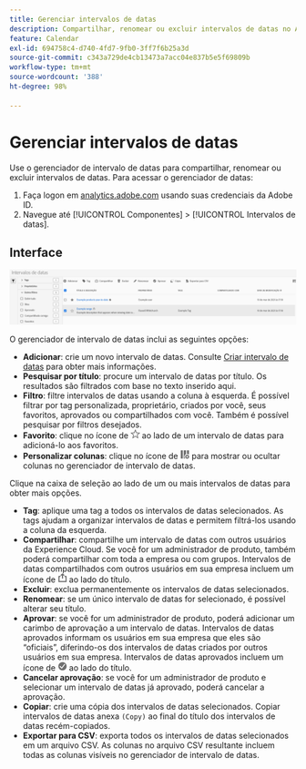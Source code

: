 ```yaml
---
title: Gerenciar intervalos de datas
description: Compartilhar, renomear ou excluir intervalos de datas no Analysis Workspace.
feature: Calendar
exl-id: 694758c4-d740-4fd7-9fb0-3ff7f6b25a3d
source-git-commit: c343a729de4cb13473a7acc04e837b5e5f69809b
workflow-type: tm+mt
source-wordcount: '388'
ht-degree: 98%

---
```


# Gerenciar intervalos de datas

Use o gerenciador de intervalo de datas para compartilhar, renomear ou excluir intervalos de datas. Para acessar o gerenciador de datas:

1. Faça logon em [analytics.adobe.com](https://analytics.adobe.com) usando suas credenciais da Adobe ID.
1. Navegue até [!UICONTROL Componentes] > [!UICONTROL Intervalos de datas].

## Interface

![Intervalos de datas com intervalo de exemplo destacado.](../assets/date-range-ui.png)

O gerenciador de intervalo de datas inclui as seguintes opções:

* **Adicionar**: crie um novo intervalo de datas. Consulte [Criar intervalo de datas](create.md) para obter mais informações.
* **Pesquisar por título**: procure um intervalo de datas por título. Os resultados são filtrados com base no texto inserido aqui.
* **Filtro**: filtre intervalos de datas usando a coluna à esquerda. É possível filtrar por tag personalizada, proprietário, criados por você, seus favoritos, aprovados ou compartilhados com você. Também é possível pesquisar por filtros desejados.
* **Favorito**: clique no ícone de ![estrela](../assets/star.png) ao lado de um intervalo de datas para adicioná-lo aos favoritos.
* **Personalizar colunas**: clique no ícone de ![colunas](../assets/columns.png) para mostrar ou ocultar colunas no gerenciador de intervalo de datas.

Clique na caixa de seleção ao lado de um ou mais intervalos de datas para obter mais opções.

* **Tag**: aplique uma tag a todos os intervalos de datas selecionados. As tags ajudam a organizar intervalos de datas e permitem filtrá-los usando a coluna da esquerda.
* **Compartilhar**: compartilhe um intervalo de datas com outros usuários da Experience Cloud. Se você for um administrador de produto, também poderá compartilhar com toda a empresa ou com grupos. Intervalos de datas compartilhados com outros usuários em sua empresa incluem um ícone de ![compartilhado](../assets/shared.png) ao lado do título.
* **Excluir**: exclua permanentemente os intervalos de datas selecionados.
* **Renomear**: se um único intervalo de datas for selecionado, é possível alterar seu título.
* **Aprovar**: se você for um administrador de produto, poderá adicionar um carimbo de aprovação a um intervalo de datas. Intervalos de datas aprovados informam os usuários em sua empresa que eles são “oficiais”, diferindo-os dos intervalos de datas criados por outros usuários em sua empresa. Intervalos de datas aprovados incluem um ícone de ![aprovado](../assets/approved.png) ao lado do título.
* **Cancelar aprovação**: se você for um administrador de produto e selecionar um intervalo de datas já aprovado, poderá cancelar a aprovação.
* **Copiar**: crie uma cópia dos intervalos de datas selecionados. Copiar intervalos de datas anexa `(Copy)` ao final do título dos intervalos de datas recém-copiados.
* **Exportar para CSV**: exporta todos os intervalos de datas selecionados em um arquivo CSV. As colunas no arquivo CSV resultante incluem todas as colunas visíveis no gerenciador de intervalo de datas.
